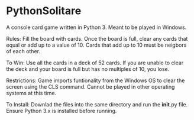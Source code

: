 # PythonSolitare
A console card game written in Python 3.  Meant to be played in Windows.

Rules:
Fill the board with cards.  Once the board is full, clear any cards that equal or add up to a value of 10.  Cards that add up to 10 must be neigbors of each other.

To Win:
Use all the cards in a deck of 52 cards.  If you are unable to clear the deck and your board is full but has no multiples of 10, you lose.

Restrictions:
Game imports funtionality from the Windows OS to clear the screen using the CLS command.  Cannot be played in other operating systems at this time.

To Install:
Downlad the files into the same directory and run the __init__.py file.  Ensure Python 3.x is installed before running. 
